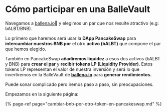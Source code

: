 # Cómo participar en una BalleVault

Navegamos a [ballena.io](https://app.ballena.io/)🐋 y elegimos un par que nos resulte atractivo \(e.g: bALBT/BNB\). 

Lo primero que haremos será usar la **DApp PancakeSwap** para **intercambiar nuestros BNB por** el otro **activo \(bALBT\)** que compone el par que hemos elegido. 

También en PancakeSwap **añadiremos liquidez** a esos dos activos \(bALBT y BNB\) para **crear el par** y **recibir** **tokens LP \(Liquidity Provider\)**. Estos tokens LP representan el valor de nuestra inversión y será lo que invertiremos en la BalleVault de [**ballena.io**](https://ballena.io/) para **generar rendimientos.** 

Puede sonar complicado pero iremos paso a paso, sin preocupaciones.  


Empezamos en la siguiente página:

{% page-ref page="cambiar-bnb-por-otro-token-en-pancakeswap.md" %}





